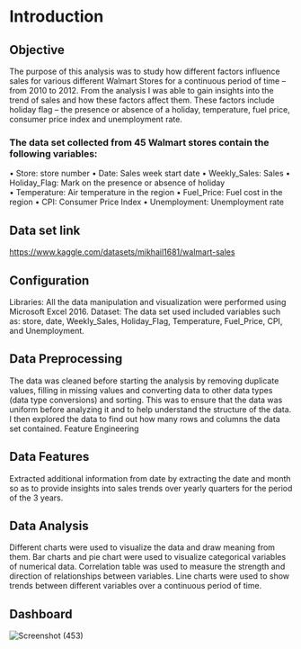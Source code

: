 # Introduction
## Objective
The purpose of this analysis was to study how different factors influence sales for various different Walmart Stores for a continuous period of time – from 2010 to 2012. From the analysis I was able to gain insights into the trend of sales and how these factors affect them. These factors include holiday flag – the presence or absence of a holiday, temperature, fuel price, consumer price index and unemployment rate. 
### The data set collected from 45 Walmart stores contain the following variables:
•	Store: store number
•	Date: Sales week start date
•	Weekly_Sales: Sales
•	Holiday_Flag: Mark on the presence or absence of holiday  
•	Temperature: Air temperature in the region
•	Fuel_Price: Fuel cost in the region
•	CPI: Consumer Price Index
•	Unemployment: Unemployment rate
## Data set link
https://www.kaggle.com/datasets/mikhail1681/walmart-sales
## Configuration
Libraries: All the data manipulation and visualization were performed using Microsoft Excel 2016. 
Dataset: The data set used included variables such as: store, date, Weekly_Sales, Holiday_Flag, Temperature, Fuel_Price, CPI, and Unemployment.
## Data Preprocessing
The data was cleaned before starting the analysis by removing duplicate values, filling in missing values and converting data to other data types (data type conversions) and sorting. This was to ensure that the data was uniform before analyzing it and to help understand the structure of the data. 
I then explored the data to find out how many rows and columns the data set contained.
Feature Engineering
## Data Features
Extracted additional information from date by extracting the date and month so as to provide insights into sales trends over yearly quarters for the period of the 3 years.
## Data Analysis
Different charts were used to visualize the data and draw meaning from them. 
Bar charts and pie chart were used to visualize categorical variables of numerical data.
Correlation table was used to measure the strength and direction of relationships between variables.
Line charts were used to show trends between different variables over a continuous period of time.

## Dashboard
![Screenshot (453)](https://github.com/user-attachments/assets/c83a196c-ca9e-4598-83f4-f7bac9c21891)


